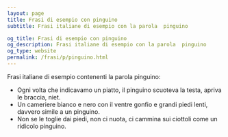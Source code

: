 ```yaml
---
layout: page
title: Frasi di esempio con pinguino 
subtitle: Frasi italiane di esempio con la parola  pinguino

og_title: Frasi di esempio con pinguino 
og_description: Frasi italiane di esempio con la parola  pinguino
og_type: website
permalink: /frasi/p/pinguino.html
---
```


Frasi italiane di esempio contenenti la parola pinguino:


- Ogni volta che indicavamo un piatto, il pinguino scuoteva la testa, apriva le braccia, niet.
- Un cameriere bianco e nero con il ventre gonfio e grandi piedi lenti, davvero simile a un pinguino.
- Non se le toglie dai piedi, non ci nuota, ci cammina sui ciottoli come un ridicolo pinguino.
